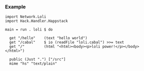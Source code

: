 ### Example

    import Network.Loli
    import Hack.Handler.Happstack

    main = run . loli $ do

      get "/hello"    (text "hello world")
      get "/cabal"    $ io (readFile "loli.cabal") >>= text
      get "/"         (html "<html><body><p>loli power!</p></body></html>")

      public (Just ".") ["/src"]
      mime "hs" "text/plain"